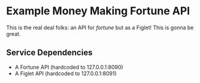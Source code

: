 # Example Money Making Fortune API

This is the real deal folks: an API for _fortune_ but as a Figlet! This is gonna be great.

## Service Dependencies

- A Fortune API (hardcoded to 127.0.0.1:8090)
- A Figlet API (hardcoded to 127.0.0.1:8091)

